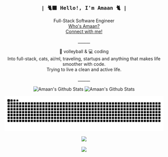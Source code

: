 <div align="center">
	<h3><samp>| 🐈‍⬛ Hello!, I'm Amaan 🐈 |</samp></h3> 
</div>

<div align="center">
	<p>Full-Stack Software Engineer <br><a href="https://amaans.dev">Who's Amaan?</a><br><a href="https://www.linkedin.com/in/amaansheikh-swe">Connect with me!</a></p>
	______
<p></p>

🏐 volleyball & 💻 coding<br/>
Into full-stack, cats, ai/ml, traveling, startups and anything that makes life smoother with code.<br/>
Trying to live a clean and active life.
</p>       
        ______
<p></p>



<p align="center">
			<tr>
				<td><img alt="Amaan's Github Stats" src="https://nirzak-streak-stats.vercel.app/?user=amaanomo&theme=dark&hide_border=false" /></td>
				<td><img alt="Amaan's Github Stats" src="https://github-readme-stats.vercel.app/api/top-langs/?username=amaanomo&theme=dark&hide_border=false&include_all_commits=true&count_private=true&layout=compact" /></td>
				</tr>
		</table>
  </p>

<p align="center">
  <img src="https://raw.githubusercontent.com/AmaanOMO/AmaanOMO/output/github-snake-dark.svg" alt="snake gif"/>
</p>


[![](https://visitcount.itsvg.in/api?id=amaanomo&icon=0&color=0)](https://visitcount.itsvg.in)



[![](https://visitcount.itsvg.in/api?id=AmaanOMO&icon=0&color=0)](https://visitcount.itsvg.in)

<!-- Built with ✨ GPRM → https://gprm.itsvg.in -->
